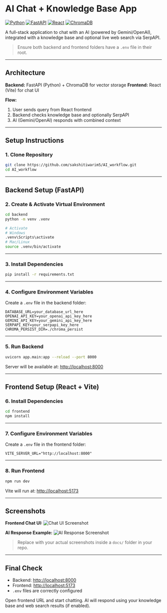 

# AI Chat + Knowledge Base App

[![Python](https://img.shields.io/badge/Python-3.11-blue?logo=python)](https://www.python.org/)
[![FastAPI](https://img.shields.io/badge/FastAPI-0.101.0-green?logo=fastapi)](https://fastapi.tiangolo.com/)
[![React](https://img.shields.io/badge/React-18.2.0-blue?logo=react)](https://reactjs.org/)
[![ChromaDB](https://img.shields.io/badge/ChromaDB-0.4.0-orange)](https://www.trychroma.com/)

A full-stack application to chat with an AI (powered by Gemini/OpenAI), integrated with a knowledge base and optional live web search via SerpAPI.

> Ensure both backend and frontend folders have a `.env` file in their root.

---

## Architecture

**Backend:** FastAPI (Python) + ChromaDB for vector storage
**Frontend:** React (Vite) for chat UI

**Flow:**

1. User sends query from React frontend
2. Backend checks knowledge base and optionally SerpAPI
3. AI (Gemini/OpenAI) responds with combined context

---

## Setup Instructions

### 1. Clone Repository

```bash
git clone https://github.com/sakshitiwarim5/AI_workflow.git
cd AI_workflow
```

---

## Backend Setup (FastAPI)

### 2. Create & Activate Virtual Environment

```bash
cd backend
python -m venv .venv

# Activate
# Windows
.venv\Scripts\activate
# Mac/Linux
source .venv/bin/activate
```

---

### 3. Install Dependencies

```bash
pip install -r requirements.txt
```

---

### 4. Configure Environment Variables

Create a `.env` file in the backend folder:

```text
DATABASE_URL=your_database_url_here
OPENAI_API_KEY=your_openai_api_key_here
GEMINI_API_KEY=your_gemini_api_key_here
SERPAPI_KEY=your_serpapi_key_here
CHROMA_PERSIST_DIR=./chroma_persist
```

---

### 5. Run Backend

```bash
uvicorn app.main:app --reload --port 8000
```

Server will be available at: [http://localhost:8000](http://localhost:8000)

---

## Frontend Setup (React + Vite)

### 6. Install Dependencies

```bash
cd frontend
npm install
```

---

### 7. Configure Environment Variables

Create a `.env` file in the frontend folder:

```text
VITE_SERVER_URL="http://localhost:8000"
```

---

### 8. Run Frontend

```bash
npm run dev
```

Vite will run at: [http://localhost:5173](http://localhost:5173)

---

## Screenshots

**Frontend Chat UI:**
![Chat UI Screenshot](./docs/frontend-screenshot.png)

**AI Response Example:**
![AI Response Screenshot](./docs/ai-response.png)

> Replace with your actual screenshots inside a `docs/` folder in your repo.

---

## Final Check

- Backend: [http://localhost:8000](http://localhost:8000)
- Frontend: [http://localhost:5173](http://localhost:5173)
- `.env` files are correctly configured

Open frontend URL and start chatting. AI will respond using your knowledge base and web search results (if enabled).

